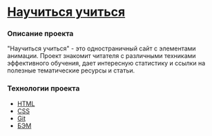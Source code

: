 # [Научиться учиться](https://buyanauskasaa.github.io/how-to-learn/)

### Описание проекта
  "Научиться учиться" - это одностраничный сайт с элементами анимации. Проект знакомит читателя с различными техниками эффективного обучения, дает интересную статистику и ссылки на полезные тематические ресурсы и статьи.
  
### Технологии проекта
  * [HTML](https://html.spec.whatwg.org/multipage/)
  * [CSS](https://www.w3.org/Style/CSS/)
  * [Git](https://git-scm.com/)
  * [БЭМ](https://ru.bem.info/)
